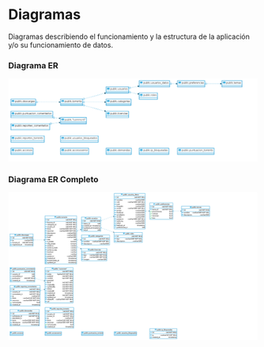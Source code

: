 # Diagramas

Diagramas describiendo el funcionamiento y la estructura de la aplicación y/o
su funcionamiento de datos.

### Diagrama ER 

![Diagrama ER](images/Diagrama-ER-para-DB.png)

### Diagrama ER Completo

![Diagrama ER](images/Diagrama-ER-Completo.png)
